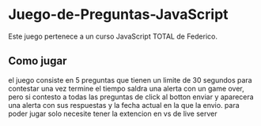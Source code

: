 # Juego-de-Preguntas-JavaScript
Este juego pertenece a un curso JavaScript TOTAL de Federico.

## Como jugar
el juego consiste en 5 preguntas que tienen un limite de 30 segundos para contestar una vez termine el tiempo saldra una alerta con un game over, pero si contesto a todas las preguntas de click al botton enviar y 
aparecera una alerta con sus respuestas y la fecha actual en la que la envio. 
para poder jugar solo necesite tener la extencion en vs de live server 
